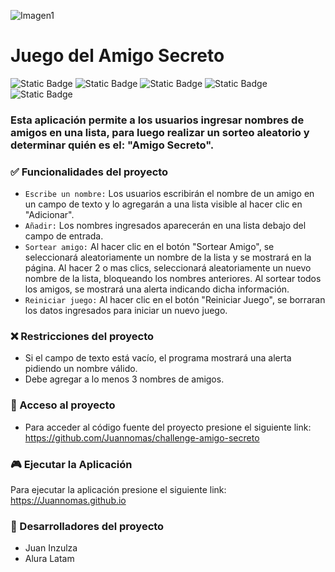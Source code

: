 ![Imagen1](https://github.com/user-attachments/assets/c8bf8d76-148e-4ad4-b478-5e35a920ff2a)

# Juego del Amigo Secreto

![Static Badge](https://img.shields.io/badge/Estado-Terminado-green)
![Static Badge](https://img.shields.io/badge/Versi%C3%B3n-v.1.2.0-blue)
![Static Badge](https://img.shields.io/badge/DocType-HTML5-blue)
![Static Badge](https://img.shields.io/badge/JavaScript-8A2BE2)
![Static Badge](https://img.shields.io/badge/CSS-8A2BE2)

### Esta aplicación permite a los usuarios ingresar nombres de amigos en una lista, para luego realizar un sorteo aleatorio y determinar quién es el: "Amigo Secreto".

### :white_check_mark: Funcionalidades del proyecto

- ` Escribe un nombre: ` Los usuarios escribirán el nombre de un amigo en un campo de texto y lo agregarán a una lista visible al hacer clic en "Adicionar".
- ` Añadir: ` Los nombres ingresados aparecerán en una lista debajo del campo de entrada.
- ` Sortear amigo: ` Al hacer clic en el botón "Sortear Amigo", se seleccionará aleatoriamente un nombre de la lista y se mostrará en la página.
                     Al hacer 2 o mas clics, seleccionará aleatoriamente un nuevo nombre de la lista, bloqueando los nombres anteriores.
                     Al sortear todos los amigos, se mostrará una alerta indicando dicha información.
- ` Reiniciar juego: ` Al hacer clic en el botón "Reiniciar Juego", se borraran los datos ingresados para iniciar un nuevo juego.

### :x: Restricciones del proyecto

- Si el campo de texto está vacío, el programa mostrará una alerta pidiendo un nombre válido.
- Debe agregar a lo menos 3 nombres de amigos.

### :file_folder: Acceso al proyecto

- Para acceder al código fuente del proyecto presione el siguiente link: https://github.com/Juannomas/challenge-amigo-secreto

### :video_game: Ejecutar la Aplicación

Para ejecutar la aplicación presione el siguiente link: https://Juannomas.github.io

### :hammer: Desarrolladores del proyecto

- Juan Inzulza
- Alura Latam
